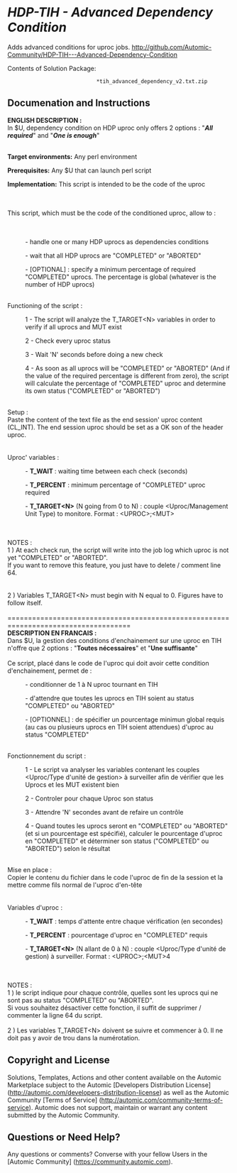 *HDP-TIH - Advanced Dependency Condition*
=============


Adds advanced conditions for uproc jobs.
http://github.com/Automic-Community/HDP-TIH---Advanced-Dependency-Condition

<!-- List of attached files -->
Contents of Solution Package:

						
								*tih_advanced_dependency_v2.txt.zip
								
						


Documenation and Instructions
---

<p><strong class="bbc">ENGLISH DESCRIPTION :</strong><br />In $U, dependency condition on HDP uproc only offers 2 options : "<strong class="bbc"><em class="bbc">All required</em></strong>" and "<em class="bbc"><strong class="bbc">One is enough</strong></em>"<br /><br /></p>
<p><strong class="title">Target environments:</strong> Any perl environment</p>
<p><strong class="title">Prerequisites:</strong> Any $U that can launch perl script</p>
<p><strong class="title">Implementation:</strong> This script is intended to be the code of the uproc</p>
<p><br />&nbsp;<br />This script, which must be the code of the conditioned uproc, allow to :<br /><br /><br /></p>
<p class="bbc_indent" style="margin-left: 40px;">- handle one or many HDP uprocs as dependencies conditions</p>
<p class="bbc_indent" style="margin-left: 40px;">- wait that all HDP uprocs are "COMPLETED" or "ABORTED"</p>
<p class="bbc_indent" style="margin-left: 40px;">- [OPTIONAL] : specify a minimum percentage of required "COMPLETED" uprocs. The percentage is global (whatever is the number of HDP uprocs)</p>
<p>&nbsp;<br />Functioning of the script :</p>
<p class="bbc_indent" style="margin-left: 40px;">1 - The script will analyze the T_TARGET&lt;N&gt; variables in order to verify if all uprocs and MUT exist</p>
<p class="bbc_indent" style="margin-left: 40px;">2 - Check every uproc status</p>
<p class="bbc_indent" style="margin-left: 40px;">3 - Wait 'N' seconds before doing a new check</p>
<p class="bbc_indent" style="margin-left: 40px;">4 - As soon as all uprocs will be "COMPLETED" or "ABORTED" (And if the value of the required percentage is different from zero), the script will calculate the percentage of "COMPLETED" uproc and determine its own status ("COMPLETED" or "ABORTED")</p>
<p>&nbsp;<br />Setup :<br />Paste the content of the text file as the end session' uproc content (CL_INT). The end session uproc should be set as a OK son of the header uproc.<br /><br />&nbsp;<br />Uproc' variables :</p>
<p class="bbc_indent" style="margin-left: 40px;">- <strong class="bbc">T_WAIT </strong>: waiting time between each check (seconds)</p>
<p class="bbc_indent" style="margin-left: 40px;">- <strong class="bbc">T_PERCENT</strong> : minimum percentage of "COMPLETED" uproc required</p>
<p class="bbc_indent" style="margin-left: 40px;">- <strong class="bbc">T_TARGET&lt;N&gt;</strong> (N going from 0 to N) : couple &lt;Uproc/Management Unit Type) to monitore. Format : &lt;UPROC&gt;;&lt;MUT&gt;</p>
<p><br />&nbsp;<br />NOTES :&nbsp;<br />1 ) At each check run, the script will write into the job log which uproc is not yet "COMPLETED" or "ABORTED".<br />If you want to remove this feature, you just have to delete / comment line 64.<br /><br />&nbsp;<br />2 ) Variables T_TARGET&lt;N&gt; must begin with N equal to 0. Figures have to follow itself.<br />&nbsp;<br />====================================================================================<br /><strong class="bbc">DESCRIPTION EN FRANCAIS :</strong><br />Dans $U, la gestion des conditions d'enchainement sur une uproc en TIH n'offre que 2 options : "<strong class="bbc">Toutes n&eacute;cessaires</strong>" et "<strong class="bbc">Une suffisante</strong>"<br /><br />Ce script, plac&eacute; dans le code de l'uproc qui doit avoir cette condition d'enchainement, permet de :</p>
<p class="bbc_indent" style="margin-left: 40px;">- conditionner de 1 &agrave; N uproc tournant en TIH</p>
<p class="bbc_indent" style="margin-left: 40px;">- d'attendre que toutes les uprocs en TIH soient au status "COMPLETED" ou "ABORTED"</p>
<p class="bbc_indent" style="margin-left: 40px;">- [OPTIONNEL] : de sp&eacute;cifier un pourcentage minimun global requis (au cas ou plusieurs uprocs en TIH soient attendues) d'uproc au status "COMPLETED"</p>
<p>&nbsp;<br />Fonctionnement du script :</p>
<p class="bbc_indent" style="margin-left: 40px;">1 - Le script va analyser les variables contenant les couples &lt;Uproc/Type d'unit&eacute; de gestion&gt; &agrave; surveiller afin de v&eacute;rifier que les Uprocs et les MUT existent bien</p>
<p class="bbc_indent" style="margin-left: 40px;">2 - Controler pour chaque Uproc son status</p>
<p class="bbc_indent" style="margin-left: 40px;">3 - Attendre 'N' secondes avant de refaire un contr&ocirc;le</p>
<p class="bbc_indent" style="margin-left: 40px;">4 - Quand toutes les uprocs seront en "COMPLETED" ou "ABORTED" (et si un pourcentage est sp&eacute;cifi&eacute;), calculer le pourcentage d'uproc en "COMPLETED" et d&eacute;terminer son status ("COMPLETED" ou "ABORTED") selon le r&eacute;sultat</p>
<p>&nbsp;<br />Mise en place :<br />Copier le contenu du fichier dans le code l'uproc de fin de la session et la mettre comme fils normal de l'uproc d'en-t&ecirc;te<br /><br />&nbsp;<br />Variables d'uproc :</p>
<p class="bbc_indent" style="margin-left: 40px;">- <strong class="bbc">T_WAIT</strong> : temps d'attente entre chaque v&eacute;rification (en secondes)</p>
<p class="bbc_indent" style="margin-left: 40px;">- <strong class="bbc">T_PERCENT</strong> : pourcentage d'uproc en "COMPLETED" requis</p>
<p class="bbc_indent" style="margin-left: 40px;">- <strong class="bbc">T_TARGET&lt;N&gt;</strong> (N allant de 0 &agrave; N) : couple &lt;Uproc/Type d'unit&eacute; de gestion) &agrave; surveiller. Format : &lt;UPROC&gt;;&lt;MUT&gt;4</p>
<p><br />&nbsp;<br />NOTES :&nbsp;<br />1 ) le script indique pour chaque contr&ocirc;le, quelles sont les uprocs qui ne sont pas au status "COMPLETED" ou "ABORTED".<br />Si vous souhaitez d&eacute;sactiver cette fonction, il suffit de supprimer / commenter la ligne 64 du script.<br /><br />2 ) Les variables T_TARGET&lt;N&gt; doivent se suivre et commencer &agrave; 0. Il ne doit pas y avoir de trou dans la num&eacute;rotation.</p>

Copyright and License
---

Solutions, Templates, Actions and other content available on the Automic Marketplace subject to the Automic [Developers Distribution License] (http://automic.com/developers-distribution-license) as well as the Automic Community [Terms of Service] (http://automic.com/community-terms-of-service).
Automic does not support, maintain or warrant any content submitted by the Automic Community.



Questions or Need Help? 
---
Any questions or comments? Converse with your fellow Users in the [Automic Community] (https://community.automic.com).